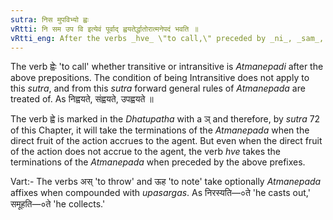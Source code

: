```yaml
---
sutra: निस मुपविभ्यो ह्वः
vRtti: नि सम उप वि इत्येवं पूर्वाद् ह्वयतेर्द्धातोरात्मनेपदं भवति ॥
vRtti_eng: After the verbs _hve_ \"to call,\" preceded by _ni_, _sam_, _upa_, and _vi_, the _Atmanepada_ is used, even, when the fruit of the action does not accrue to the agent.
---
```

The verb ह्वेः 'to call' whether transitive or intransitive is _Atmanepadi_ after the above prepositions. The condition of being Intransitive does not apply to this _sutra_, and from this _sutra_ forward general rules of _Atmanepada_ are treated of. As निह्वयते, संह्वयते, उपह्वयते ॥

The verb ह्वे is marked in the _Dhatupatha_ with a ञ् and therefore, by _sutra_ 72 of this Chapter, it will take the terminations of the _Atmanepada_ when the direct fruit of the action accrues to the agent. But even when the direct fruit of the action does not accrue to the agent, the verb _hve_ takes the terminations of the _Atmanepada_ when preceded by the above prefixes.

Vart:- The verbs अस् 'to throw' and ऊह 'to note' take optionally _Atmanepada_ affixes when compounded with _upasargas_. As निरस्यति—०ते 'he casts out,' समूहति—०ते 'he collects.'
